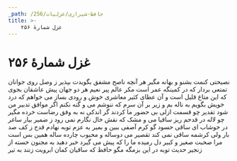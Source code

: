 ```yaml
---
_path: /حافظ-شیرازی/غزلیات/256
title: >-
    غزل شمارهٔ ۲۵۶
---
```

# غزل شمارهٔ ۲۵۶

نصیحتی کنمت بشنو و بهانه مگیر
هر آنچه ناصح مشفق بگویدت بپذیر
ز وصل روی جوانان تمتعی بردار
که در کمینگه عمر است مکر عالم پیر
نعیم هر دو جهان پیش عاشقان بجوی
که این متاع قلیل است و آن عطای کثیر
معاشری خوش و رودی بساز می خواهم
که درد خویش بگویم به ناله بم و زیر
بر آن سرم که ننوشم می و گنه نکنم
اگر موافق تدبیر من شود تقدیر
چو قسمت ازلی بی حضور ما کردند
گر اندکی نه به وفق رضاست خرده مگیر
چو لاله در قدحم ریز ساقیا می و مشک
که نقش خال نگارم نمی رود ز ضمیر
بیار ساغر در خوشاب ای ساقی
حسود گو کرم آصفی ببین و بمیر
به عزم توبه نهادم قدح ز کف صد بار
ولی کرشمه ساقی نمی کند تقصیر
می دوساله و محبوب چارده ساله
همین بس است مرا صحبت صغیر و کبیر
دل رمیده ما را که پیش می گیرد
خبر دهید به مجنون خسته از زنجیر
حدیث توبه در این بزمگه مگو حافظ
که ساقیان کمان ابرویت زنند به تیر
